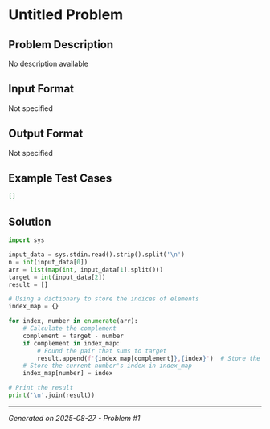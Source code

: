 # Untitled Problem

## Problem Description
No description available

## Input Format
Not specified

## Output Format
Not specified

## Example Test Cases
```json
[]
```

## Solution
```python
import sys

input_data = sys.stdin.read().strip().split('\n')
n = int(input_data[0])
arr = list(map(int, input_data[1].split()))
target = int(input_data[2])
result = []

# Using a dictionary to store the indices of elements
index_map = {}

for index, number in enumerate(arr):
    # Calculate the complement
    complement = target - number
    if complement in index_map:
        # Found the pair that sums to target
        result.append(f'{index_map[complement]},{index}')  # Store the result in required format
    # Store the current number's index in index_map
    index_map[number] = index

# Print the result
print('\n'.join(result))
```

---
*Generated on 2025-08-27 - Problem #1*